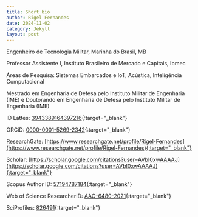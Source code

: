 ```yaml
---
title: Short bio
author: Rigel Fernandes
date: 2024-11-02
category: Jekyll
layout: post
---
```


Engenheiro de Tecnologia Militar, Marinha do Brasil, MB

Professor Assistente I, Instituto Brasileiro de Mercado e Capitais, Ibmec

Áreas de Pesquisa: Sistemas Embarcados e IoT, Acústica, Inteligência Computacional

Mestrado em Engenharia de Defesa pelo Instituto Militar de Engenharia (IME) e Doutorando em Engenharia de Defesa pelo Instituto Militar de Engenharia (IME)

ID Lattes: [3943389164397216](https://lattes.cnpq.br/3943389164397216){:target="_blank"}

<span class="fab fa-orcid"/> ORCiD: [0000-0001-5269-2342](https://orcid.org/0000-0001-5269-2342){:target="_blank"}

ResearchGate: [https://www.researchgate.net/profile/Rigel-Fernandes](https://www.researchgate.net/profile/Rigel-Fernandes){:target="_blank"}

Scholar: [https://scholar.google.com/citations?user=AVbI0xwAAAAJ](https://scholar.google.com/citations?user=AVbI0xwAAAAJ){:target="_blank"}

Scopus Author ID: [57194787184](https://www.scopus.com/authid/detail.uri?authorId=57194787184){:target="_blank"}

Web of Science ResearcherID: [AAO-6480-2021](https://www.webofscience.com/wos/author/record/AAO-6480-2021){:target="_blank"}

SciProfiles: [826491](https://sciprofiles.com/profile/826491){:target="_blank"}
